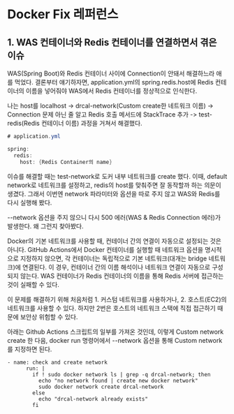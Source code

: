 # Docker Fix 레퍼런스

## 1. WAS 컨테이너와 Redis 컨테이너를 연결하면서 겪은 이슈
WAS(Spring Boot)와 Redis 컨테이너 사이에 Connection이 안돼서 해결하느라 애를 먹었다. 결론부터 얘기하자면, application.yml의 spring.redis.host에 Redis 컨테이너의 이름을 넣어줘야 WAS에서 Redis 컨테이너를 정상적으로 인식한다.

나는 host를 localhost -> drcal-network(Custom create한 네트워크 이름) -> Connection 문제 아닌 줄 알고 Redis 호출 메서드에 StackTrace 추가 -> test-redis(Redis 컨테이너 이름) 과정을 거쳐서 해결했다.
``` java
# application.yml

spring:
  redis:
    host: {Redis Container의 name}
```

이슈를 해결할 때는 test-network로 도커 내부 네트워크를 create 했다. 이때, default network로 네트워크를 설정하고, redis의 host를 맞춰주면 잘 동작할까 하는 의문이 생겼다. 그래서 이번엔 network 파라미터와 옵션을 따로 주지 않고 WAS와 Redis를 다시 실행해 봤다.

--network 옵션을 주지 않으니 다시 500 에러(WAS & Redis Connection 에러)가 발생한다. 왜 그런지 찾아봤다.

Docker의 기본 네트워크를 사용할 때, 컨테이너 간의 연결이 자동으로 설정되는 것은 아니다. GitHub Actions에서 Docker 컨테이너를 실행할 때 네트워크 옵션을 명시적으로 지정하지 않으면, 각 컨테이너는 독립적으로 기본 네트워크(대개는 bridge 네트워크)에 연결된다.
이 경우, 컨테이너 간의 이름 해석이나 네트워크 연결이 자동으로 구성되지 않는다. WAS 컨테이너가 Redis 컨테이너의 이름을 통해 Redis 서버에 접근하는 것이 실패할 수 있다.

이 문제를 해결하기 위해 처음처럼 1. 커스텀 네트워크를 사용하거나, 2. 호스트(EC2)의 네트워크를 사용할 수 있다.
하지만 2번은 호스트의 네트워크 스택에 직접 접근하기 때문에 보안상 위험할 수 있다.

아래는 Github Actions 스크립트의 일부를 가져온 것인데, 이렇게 Custom network create 한 다음, docker run 명령어에서 --network 옵션을 통해 Custom network를 지정하면 된다.

``` shell
- name: check and create network
      run: |
        if ! sudo docker network ls | grep -q drcal-network; then
          echo "no network found | create new docker network"
          sudo docker network create drcal-network
        else
          echo "drcal-network already exists"
        fi
```
